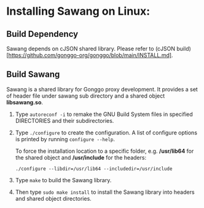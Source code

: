 # Installing Sawang on Linux:

## Build Dependency

Sawang depends on cJSON shared library. Please refer to (cJSON build)[https://github.com/gonggo-org/gonggo/blob/main/INSTALL.md].

## Build Sawang

Sawang is a shared library for Gonggo proxy development. It provides a set of header file under sawang sub directory and a shared object **libsawang.so**.

1. Type `autoreconf -i` to remake the GNU Build System files in specified DIRECTORIES and their subdirectories.

2. Type `./configure` to create the configuration. A list of configure options is printed by running `configure --help`.

   To force the installation location to a specific folder, e.g. **/usr/lib64** for the shared object and **/usr/include** for the headers:
   
   ```console
   ./configure --libdir=/usr/lib64 --includedir=/usr/include
   ```

3. Type `make` to build the Sawang library.

4. Then type `sudo make install` to install the Sawang library into headers and shared object directories.
